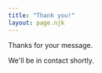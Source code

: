 ```yaml
---
title: "Thank you!"
layout: page.njk
---
```


Thanks for your message.

We'll be in contact shortly.

